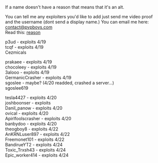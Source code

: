 If a name doesn't have a reason that means that it's an alt.

You can tell me any exploiters you'd like to add just send me video proof and the username (dont send a display name.) 
You can email me here: contact@pvpboys.com
<br />
Read this: <a href="reason">reason</a>
<br />


p3ud - exploits 4/19 <br />
tcqf - exploits 4/19 <br />
Cezmicals

prakaee - exploits 4/19 <br />
chocoleey - exploits 4/19 <br /> 
3alooo - exploits 4/19 <br />
GermanicCrasher - exploits 4/19 <br />
sgoslee - maybe? (4/20 readded, crashed a server...) <br />
sgoslee619  <br />

tesla4427 - exploits 4/20 <br />
joshboonser - exploits <br />
Danil_panow - exploits 4/20 <br />
ovicaI - exploits 4/20 <br />
Apirlfoolscrasher - exploits 4/20 <br />
banbydoo - exploits 4/20 <br />
theogboy8 - exploits 4/22 <br />
AnKRNLuser897 - exploits 4/22 <br />
Freemonet101 - exploits 4/22 <br />
BandirueYT2 -  exploits 4/24 <br />
Toxic_Trxsh43 - exploits 4/24 <br />
Epic_worker414 - exploits 4/24 <br />


